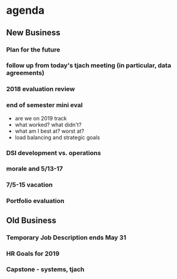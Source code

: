 # agenda

## New Business
### Plan for the future
### follow up from today's tjach meeting (in particular, data agreements)
### 2018 evaluation review
### end of semester mini eval
  * are we on 2019 track
  * what worked? what didn't?
  * what am I best at? worst at?
  * load balancing and strategic goals
### DSI development vs. operations
### morale and 5/13-17
### 7/5-15 vacation
### Portfolio evaluation


## Old Business
### Temporary Job Description ends May 31
### HR Goals for 2019
### Capstone - systems, tjach
